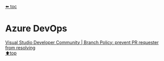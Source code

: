 ﻿###### <top>
[⬅️ toc](./README.md)
# Azure DevOps

[Visual Studio Developer Community | Branch Policy: prevent PR requester from resolving](https://developercommunity.visualstudio.com/t/branch-policy-prevent-pr-requester-from-resolving/627291#:~:text=We%20prefer%20that%20someone%20other,any%20feedback%20to%20their%20comment)  
[⬆️top](#top)